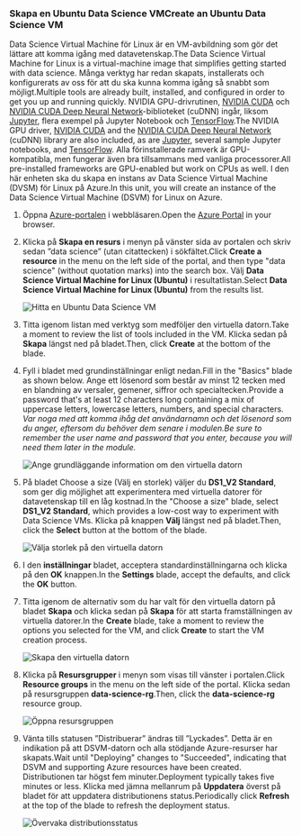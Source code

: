 ### <a name="create-an-ubuntu-data-science-vm"></a><span data-ttu-id="e5aac-101">Skapa en Ubuntu Data Science VM</span><span class="sxs-lookup"><span data-stu-id="e5aac-101">Create an Ubuntu Data Science VM</span></span>

<span data-ttu-id="e5aac-102">Data Science Virtual Machine för Linux är en VM-avbildning som gör det lättare att komma igång med datavetenskap.</span><span class="sxs-lookup"><span data-stu-id="e5aac-102">The Data Science Virtual Machine for Linux is a virtual-machine image that simplifies getting started with data science.</span></span> <span data-ttu-id="e5aac-103">Många verktyg har redan skapats, installerats och konfigurerats av oss för att du ska kunna komma igång så snabbt som möjligt.</span><span class="sxs-lookup"><span data-stu-id="e5aac-103">Multiple tools are already built, installed, and configured in order to get you up and running quickly.</span></span> <span data-ttu-id="e5aac-104">NVIDIA GPU-drivrutinen, [NVIDIA CUDA](https://developer.nvidia.com/cuda-downloads) och [NVIDIA CUDA Deep Neural Network](https://developer.nvidia.com/cudnn)-biblioteket (cuDNN) ingår, liksom [Jupyter](http://jupyter.org/), flera exempel på Jupyter Notebook och [TensorFlow](https://www.tensorflow.org/).</span><span class="sxs-lookup"><span data-stu-id="e5aac-104">The NVIDIA GPU driver, [NVIDIA CUDA](https://developer.nvidia.com/cuda-downloads) and the [NVIDIA CUDA Deep Neural Network](https://developer.nvidia.com/cudnn) (cuDNN) library are also included, as are [Jupyter](http://jupyter.org/), several sample Jupyter notebooks, and [TensorFlow](https://www.tensorflow.org/).</span></span> <span data-ttu-id="e5aac-105">Alla förinstallerade ramverk är GPU-kompatibla, men fungerar även bra tillsammans med vanliga processorer.</span><span class="sxs-lookup"><span data-stu-id="e5aac-105">All pre-installed frameworks are GPU-enabled but work on CPUs as well.</span></span> <span data-ttu-id="e5aac-106">I den här enheten ska du skapa en instans av Data Science Virtual Machine (DVSM) för Linux på Azure.</span><span class="sxs-lookup"><span data-stu-id="e5aac-106">In this unit, you will create an instance of the Data Science Virtual Machine (DSVM) for Linux on Azure.</span></span>

1. <span data-ttu-id="e5aac-107">Öppna [Azure-portalen](https://portal.azure.com/?azure-portal=true) i webbläsaren.</span><span class="sxs-lookup"><span data-stu-id="e5aac-107">Open the [Azure Portal](https://portal.azure.com/?azure-portal=true) in your browser.</span></span>

1. <span data-ttu-id="e5aac-108">Klicka på **Skapa en resurs** i menyn på vänster sida av portalen och skriv sedan ”data science” (utan citattecken) i sökfältet.</span><span class="sxs-lookup"><span data-stu-id="e5aac-108">Click **Create a resource** in the menu on the left side of the portal, and then type "data science" (without quotation marks) into the search box.</span></span> <span data-ttu-id="e5aac-109">Välj **Data Science Virtual Machine for Linux (Ubuntu)** i resultatlistan.</span><span class="sxs-lookup"><span data-stu-id="e5aac-109">Select **Data Science Virtual Machine for Linux (Ubuntu)** from the results list.</span></span>

    ![Hitta en Ubuntu Data Science VM](../media-draft/1-new-data-science-vm.png)

1. <span data-ttu-id="e5aac-111">Titta igenom listan med verktyg som medföljer den virtuella datorn.</span><span class="sxs-lookup"><span data-stu-id="e5aac-111">Take a moment to review the list of tools included in the VM.</span></span> <span data-ttu-id="e5aac-112">Klicka sedan på **Skapa** längst ned på bladet.</span><span class="sxs-lookup"><span data-stu-id="e5aac-112">Then, click **Create** at the bottom of the blade.</span></span>

1. <span data-ttu-id="e5aac-113">Fyll i bladet med grundinställningar enligt nedan.</span><span class="sxs-lookup"><span data-stu-id="e5aac-113">Fill in the "Basics" blade as shown below.</span></span> <span data-ttu-id="e5aac-114">Ange ett lösenord som består av minst 12 tecken med en blandning av versaler, gemener, siffror och specialtecken.</span><span class="sxs-lookup"><span data-stu-id="e5aac-114">Provide a password that's at least 12 characters long containing a mix of uppercase letters, lowercase letters, numbers, and special characters.</span></span> <span data-ttu-id="e5aac-115">*Var noga med att komma ihåg det användarnamn och det lösenord som du anger, eftersom du behöver dem senare i modulen.*</span><span class="sxs-lookup"><span data-stu-id="e5aac-115">*Be sure to remember the user name and password that you enter, because you will need them later in the module.*</span></span>

    ![Ange grundläggande information om den virtuella datorn](../media-draft/1-create-data-science-vm-1.png)

1. <span data-ttu-id="e5aac-117">På bladet Choose a size (Välj en storlek) väljer du **DS1_V2 Standard**, som ger dig möjlighet att experimentera med virtuella datorer för datavetenskap till en låg kostnad.</span><span class="sxs-lookup"><span data-stu-id="e5aac-117">In the "Choose a size" blade, select **DS1_V2 Standard**, which provides a low-cost way to experiment with Data Science VMs.</span></span> <span data-ttu-id="e5aac-118">Klicka på knappen **Välj** längst ned på bladet.</span><span class="sxs-lookup"><span data-stu-id="e5aac-118">Then, click the **Select** button at the bottom of the blade.</span></span>

    ![Välja storlek på den virtuella datorn](../media-draft/1-create-data-science-vm-2.png)

1. <span data-ttu-id="e5aac-120">I den **inställningar** bladet, acceptera standardinställningarna och klicka på den **OK** knappen.</span><span class="sxs-lookup"><span data-stu-id="e5aac-120">In the **Settings** blade, accept the defaults, and click the **OK** button.</span></span>

1. <span data-ttu-id="e5aac-121">Titta igenom de alternativ som du har valt för den virtuella datorn på bladet **Skapa** och klicka sedan på **Skapa** för att starta framställningen av virtuella datorer.</span><span class="sxs-lookup"><span data-stu-id="e5aac-121">In the **Create** blade, take a moment to review the options you selected for the VM, and click **Create** to start the VM creation process.</span></span>

    ![Skapa den virtuella datorn](../media-draft/1-create-data-science-vm-4.png)

1. <span data-ttu-id="e5aac-123">Klicka på **Resursgrupper** i menyn som visas till vänster i portalen.</span><span class="sxs-lookup"><span data-stu-id="e5aac-123">Click **Resource groups** in the menu on the left side of the portal.</span></span> <span data-ttu-id="e5aac-124">Klicka sedan på resursgruppen **data-science-rg**.</span><span class="sxs-lookup"><span data-stu-id="e5aac-124">Then, click the **data-science-rg** resource group.</span></span>

    ![Öppna resursgruppen](../media-draft/1-open-resource-group.png)

  
1. <span data-ttu-id="e5aac-126">Vänta tills statusen ”Distribuerar” ändras till ”Lyckades”. Detta är en indikation på att DSVM-datorn och alla stödjande Azure-resurser har skapats.</span><span class="sxs-lookup"><span data-stu-id="e5aac-126">Wait until "Deploying" changes to "Succeeded", indicating that DSVM and supporting Azure resources have been created.</span></span> <span data-ttu-id="e5aac-127">Distributionen tar högst fem minuter.</span><span class="sxs-lookup"><span data-stu-id="e5aac-127">Deployment typically takes five minutes or less.</span></span> <span data-ttu-id="e5aac-128">Klicka med jämna mellanrum på **Uppdatera** överst på bladet för att uppdatera distributionens status.</span><span class="sxs-lookup"><span data-stu-id="e5aac-128">Periodically click **Refresh** at the top of the blade to refresh the deployment status.</span></span>

    ![Övervaka distributionsstatus](../media-draft/1-deployment-succeeded.png)
